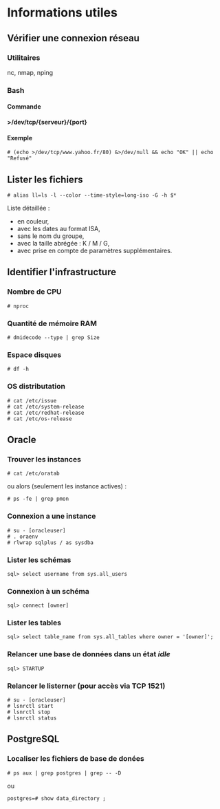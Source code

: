 # Informations utiles


## Vérifier une connexion réseau

### Utilitaires 

nc, nmap, nping

### Bash

#### Commande
**>/dev/tcp/{serveur}/{port}**

#### Exemple 
`# (echo >/dev/tcp/www.yahoo.fr/80) &>/dev/null && echo "OK" || echo "Refusé"`


## Lister les fichiers

`# alias ll=ls -l --color --time-style=long-iso -G -h $*`

Liste détaillée :
- en couleur, 
- avec les dates au format ISA, 
- sans le nom du groupe,
- avec la taille abrégée : K / M / G,
- avec prise en compte de paramètres supplémentaires.


## Identifier l'infrastructure

### Nombre de CPU

`# nproc`

### Quantité de mémoire RAM

`# dmidecode --type | grep Size`

### Espace disques

`# df -h`

### OS distributation

```
# cat /etc/issue
# cat /etc/system-release
# cat /etc/redhat-release
# cat /etc/os-release
```

## Oracle

### Trouver les instances

`# cat /etc/oratab`

ou alors (seulement les instance actives) :

`# ps -fe | grep pmon`

### Connexion a une instance

```
# su - [oracleuser]
# . oraenv
# rlwrap sqlplus / as sysdba
```

### Lister les schémas

`sql> select username from sys.all_users`

### Connexion à un schéma

`sql> connect [owner]`

### Lister les tables

`sql> select table_name from sys.all_tables where owner = '[owner]';`


### Relancer une base de données dans un état _idle_

`sql> STARTUP`

### Relancer le listerner (pour accès via TCP 1521)

```
# su - [oracleuser]
# lsnrctl start
# lsnrctl stop
# lsnrctl status
```

## PostgreSQL

### Localiser les fichiers de base de donées

`# ps aux | grep postgres | grep -- -D`

ou 

`postgres=# show data_directory ;`

